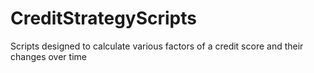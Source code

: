 # CreditStrategyScripts
Scripts designed to calculate various factors of a credit score and their changes over time
